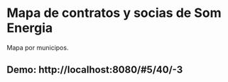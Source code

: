 # Mapa de contratos y socias de Som Energia

Mapa por municipos.

## Demo: http://localhost:8080/#5/40/-3